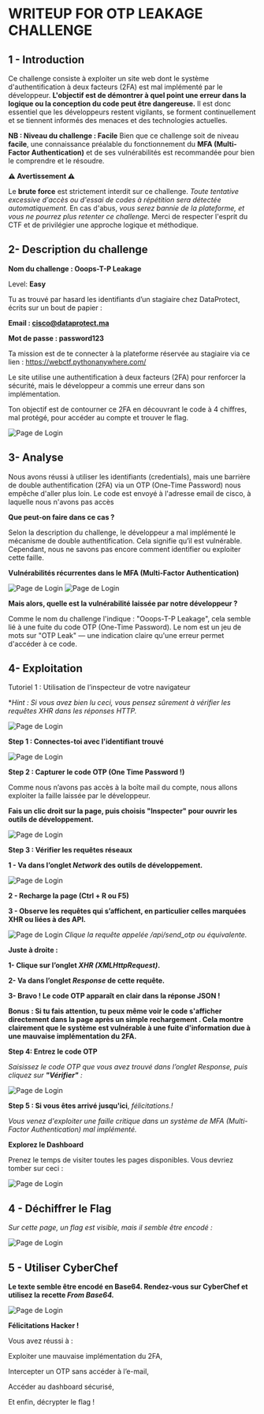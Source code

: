 # WRITEUP FOR OTP LEAKAGE CHALLENGE

## 1 - Introduction
Ce challenge consiste à exploiter un site web dont le système d'authentification à deux facteurs (2FA) est mal implémenté par le développeur.
**L'objectif est de démontrer à quel point une erreur dans la logique ou la conception du code peut être dangereuse.** Il est donc essentiel que les développeurs restent vigilants, se forment continuellement et se tiennent informés des menaces et des technologies actuelles.

__NB : Niveau du challenge : Facile__
Bien que ce challenge soit de niveau **facile**, une connaissance préalable du fonctionnement du **MFA (Multi-Factor Authentication)** et de ses vulnérabilités est recommandée pour bien le comprendre et le résoudre.

**⚠️ Avertissement ⚠️**

Le **brute force** est strictement interdit sur ce challenge. *Toute tentative excessive d'accès ou d'essai de codes à répétition sera détectée automatiquement.*
En cas d'abus, *vous serez bannie de la plateforme, et vous ne pourrez plus retenter ce challenge.*
Merci de respecter l'esprit du CTF et de privilégier une approche logique et méthodique.

## 2- Description du challenge
__Nom du challenge : Ooops-T-P Leakage__

Level: __Easy__

Tu as trouvé par hasard les identifiants d’un stagiaire chez DataProtect, écrits sur un bout de papier :

**Email : cisco@dataprotect.ma**

**Mot de passe : password123**

Ta mission est de te connecter à la plateforme réservée au stagiaire via ce lien :
https://webctf.pythonanywhere.com/

Le site utilise une authentification à deux facteurs (2FA) pour renforcer la sécurité, mais le développeur a commis une erreur dans son implémentation.

Ton objectif est de contourner ce 2FA en découvrant le code à 4 chiffres, mal protégé, pour accéder au compte et trouver le flag.

![Page de Login](./static/1.png)

## 3- Analyse
Nous avons réussi à utiliser les identifiants (credentials), mais une barrière de double authentification (2FA) via un OTP (One-Time Password) nous empêche d'aller plus loin. Le code est envoyé à l'adresse email de cisco, à laquelle nous n'avons pas accès

**Que peut-on faire dans ce cas ?**

Selon la description du challenge, le développeur a mal implémenté le mécanisme de double authentification. Cela signifie qu’il est vulnérable.
Cependant, nous ne savons pas encore comment identifier ou exploiter cette faille.

**Vulnérabilités récurrentes dans le MFA (Multi-Factor Authentication)**

![Page de Login](./static/2.png)
![Page de Login](./static/3.png)

**Mais alors, quelle est la vulnérabilité laissée par notre développeur ?**

Comme le nom du challenge l'indique : "Ooops-T-P Leakage", cela semble lié à une fuite du code OTP (One-Time Password). Le nom est un jeu de mots sur "OTP Leak" — une indication claire qu'une erreur permet d'accéder à ce code.

## 4- Exploitation
Tutoriel 1 : Utilisation de l’inspecteur de votre navigateur

**Hint : Si vous avez bien lu ceci, vous pensez sûrement à vérifier les requêtes XHR dans les réponses HTTP.*

![Page de Login](./static/4.png)

**Step 1 : Connectes-toi avec l'identifiant trouvé**

![Page de Login](./static/a.png)

**Step 2 : Capturer le code OTP (One Time Password !)**

Comme nous n’avons pas accès à la boîte mail du compte, nous allons exploiter la faille laissée par le développeur.

**Fais un clic droit sur la page, puis choisis "Inspecter" pour ouvrir les outils de développement.**

![Page de Login](./static/b.png)

**Step 3 : Vérifier les requêtes réseaux**

**1 - Va dans l’onglet *Network* des outils de développement.**

![Page de Login](./static/c.png)

**2 - Recharge la page (Ctrl + R ou F5)**

**3 - Observe les requêtes qui s’affichent, en particulier celles marquées XHR ou liées à des API.**

![Page de Login](./static/d.png)
*Clique la requête appelée /api/send_otp ou équivalente.*

**Juste à droite :**

**1- Clique sur l’onglet *XHR (XMLHttpRequest)*.**

**2- Va dans l’onglet *Response* de cette requête.**

**3- Bravo ! Le code OTP apparaît en clair dans la réponse JSON !**

**Bonus : Si tu fais attention, tu peux même voir le code s'afficher directement dans la page après un simple rechargement . Cela montre clairement que le système est vulnérable à une fuite d'information due à une mauvaise implémentation du 2FA.**

**Step 4: Entrez le code OTP**

*Saisissez le code OTP que vous avez trouvé dans l’onglet Response, puis cliquez sur **"Vérifier"** :*

![Page de Login](./static/e.png)

**Step 5 : Si vous êtes arrivé jusqu'ici**, *félicitations.!*

*Vous venez d'exploiter une faille critique dans un système de MFA (Multi-Factor Authentication) mal implémenté.*

**Explorez le Dashboard**

Prenez le temps de visiter toutes les pages disponibles. Vous devriez tomber sur ceci :

![Page de Login](./static/f.png)

## 4 - Déchiffrer le Flag

*Sur cette page, un flag est visible, mais il semble être encodé :*

![Page de Login](./static/i.png)

## 5 - Utiliser CyberChef

**Le texte semble être encodé en Base64. Rendez-vous sur CyberChef et utilisez la recette *From Base64.***

![Page de Login](./static/j.png)

**Félicitations Hacker !**

Vous avez réussi à :

Exploiter une mauvaise implémentation du 2FA,

Intercepter un OTP sans accéder à l’e-mail,

Accéder au dashboard sécurisé,

Et enfin, décrypter le flag !
